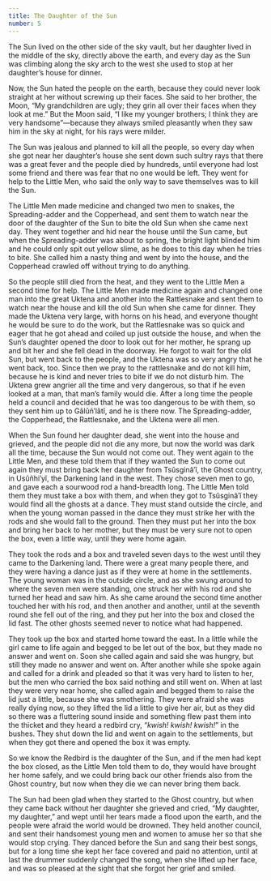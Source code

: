```yaml
---
title: The Daughter of the Sun
number: 5
---
```

The Sun lived on the other side of the sky vault, but her daughter lived in the middle of the sky, directly above the earth, and every day as the Sun was climbing along the sky arch to the west she used to stop at her daughter’s house for dinner.

Now, the Sun hated the people on the earth, because they could never look straight at her without screwing up their faces. She said to her brother, the Moon, “My grandchildren are ugly; they grin all over their faces when they look at me.” But the Moon said, “I like my younger brothers; I think they are very handsome”—because they always smiled pleasantly when they saw him in the sky at night, for his rays were milder.

The Sun was jealous and planned to kill all the people, so every day when she got near her daughter’s house she sent down such sultry rays that there was a great fever and the people died by hundreds, until everyone had lost some friend and there was fear that no one would be left. They went for help to the Little Men, who said the only way to save themselves was to kill the Sun.

The Little Men made medicine and changed two men to snakes, the Spreading-adder and the Copperhead, and sent them to watch near the door of the daughter of the Sun to bite the old Sun when she came next day. They went together and hid near the house until the Sun came, but when the Spreading-adder was about to spring, the bright light blinded him and he could only spit out yellow slime, as he does to this day when he tries to bite. She called him a nasty thing and went by into the house, and the Copperhead crawled off without trying to do anything.

So the people still died from the heat, and they went to the Little Men a second time for help. The Little Men made medicine again and changed one man into the great Uktena and another into the Rattlesnake and sent them to watch near the house and kill the old Sun when she came for dinner. They made the Uktena very large, with horns on his head, and everyone thought he would be sure to do the work, but the Rattlesnake was so quick and eager that he got ahead and coiled up just outside the house, and when the Sun’s daughter opened the door to look out for her mother, he sprang up and bit her and she fell dead in the doorway. He forgot to wait for the old Sun, but went back to the people, and the Uktena was so very angry that he went back, too. Since then we pray to the rattlesnake and do not kill him, because he is kind and never tries to bite if we do not disturb him. The Uktena grew angrier all the time and very dangerous, so that if he even looked at a man, that man’s family would die. After a long time the people held a council and decided that he was too dangerous to be with them, so they sent him up to Gălûñ′lătĭ, and he is there now. The Spreading-adder, the Copperhead, the Rattlesnake, and the Uktena were all men.

When the Sun found her daughter dead, she went into the house and grieved, and the people did not die any more, but now the world was dark all the time, because the Sun would not come out. They went again to the Little Men, and these told them that if they wanted the Sun to come out again they must bring back her daughter from Tsûsginâ′ĭ, the Ghost country, in Usûñhi′yĭ, the Darkening land in the west. They chose seven men to go, and gave each a sourwood rod a hand-breadth long. The Little Men told them they must take a box with them, and when they got to Tsûsginâ′ĭ they would find all the ghosts at a dance. They must stand outside the circle, and when the young woman passed in the dance they must strike her with the rods and she would fall to the ground. Then they must put her into the box and bring her back to her mother, but they must be very sure not to open the box, even a little way, until they were home again.

They took the rods and a box and traveled seven days to the west until they came to the Darkening land. There were a great many people there, and they were having a dance just as if they were at home in the settlements. The young woman was in the outside circle, and as she swung around to where the seven men were standing, one struck her with his rod and she turned her head and saw him. As she came around the second time another touched her with his rod, and then another and another, until at the seventh round she fell out of the ring, and they put her into the box and closed the lid fast. The other ghosts seemed never to notice what had happened.

They took up the box and started home toward the east. In a little while the girl came to life again and begged to be let out of the box, but they made no answer and went on. Soon she called again and said she was hungry, but still they made no answer and went on. After another while she spoke again and called for a drink and pleaded so that it was very hard to listen to her, but the men who carried the box said nothing and still went on. When at last they were very near home, she called again and begged them to raise the lid just a little, because she was smothering. They were afraid she was really dying now, so they lifted the lid a little to give her air, but as they did so there was a fluttering sound inside and something flew past them into the thicket and they heard a redbird cry, “_kwish! kwish! kwish!_” in the bushes. They shut down the lid and went on again to the settlements, but when they got there and opened the box it was empty.

So we know the Redbird is the daughter of the Sun, and if the men had kept the box closed, as the Little Men told them to do, they would have brought her home safely, and we could bring back our other friends also from the Ghost country, but now when they die we can never bring them back.

The Sun had been glad when they started to the Ghost country, but when they came back without her daughter she grieved and cried, “My daughter, my daughter,” and wept until her tears made a flood upon the earth, and the people were afraid the world would be drowned. They held another council, and sent their handsomest young men and women to amuse her so that she would stop crying. They danced before the Sun and sang their best songs, but for a long time she kept her face covered and paid no attention, until at last the drummer suddenly changed the song, when she lifted up her face, and was so pleased at the sight that she forgot her grief and smiled.
